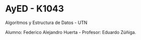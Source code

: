 # AyED - K1043
Algoritmos y Estructura de Datos - UTN

Alumno: Federico Alejandro Huerta - Profesor: Eduardo Zúñiga.
